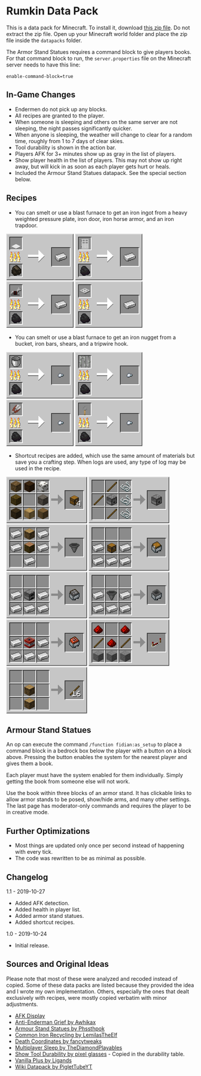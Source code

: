 Rumkin Data Pack
================

This is a data pack for Minecraft. To install it, download [this zip file](https://github.com/fidian/rumkin-data-pack/archive/master.zip). Do not extract the zip file. Open up your Minecraft world folder and place the zip file inside the `datapacks` folder.

The Armor Stand Statues requires a command block to give players books. For that command block to run, the `server.properties` file on the Minecraft server needs to have this line:

    enable-command-block=true


In-Game Changes
---------------

* Endermen do not pick up any blocks.
* All recipes are granted to the player.
* When someone is sleeping and others on the same server are not sleeping, the night passes significantly quicker.
* When anyone is sleeping, the weather will change to clear for a random time, roughly from 1 to 7 days of clear skies.
* Tool durability is shown in the action bar.
* Players AFK for 3+ minutes show up as gray in the list of players.
* Show player health in the list of players. This may not show up right away, but will kick in as soon as each player gets hurt or heals.
* Included the Armour Stand Statues datapack. See the special section below.


Recipes
-------

* You can smelt or use a blast furnace to get an iron ingot from a heavy weighted pressure plate, iron door, iron horse armor, and an iron trapdoor.

![](images/iron-ingot-from-heavy-weighted-pressure-plate.png)
![](images/iron-ingot-from-iron-door.png)
![](images/iron-ingot-from-iron-horse-armor.png)
![](images/iron-ingot-from-iron-trapdoor.png)

* You can smelt or use a blast furnace to get an iron nugget from a bucket, iron bars, shears, and a tripwire hook.

![](images/iron-nugget-from-bucket.png)
![](images/iron-nugget-from-iron-bars.png)
![](images/iron-nugget-from-shears.png)
![](images/iron-nugget-from-tripwire-hook.png)

* Shortcut recipes are added, which use the same amount of materials but save you a crafting step. When logs are used, any type of log may be used in the recipe.

![](images/chest-shortcut.png)
![](images/dispenser-shortcut.png)
![](images/hopper-shortcut.png)
![](images/minecart-with-chest-shortcut.png)
![](images/minecart-with-furnace-shortcut.png)
![](images/minecart-with-hopper-shortcut.png)
![](images/minecart-with-tnt-shortcut.png)
![](images/repeater-shortcut.png)
![](images/stick-shortcut.png)


Armour Stand Statues
--------------------

An op can execute the command `/function fidian:as_setup` to place a command block in a bedrock box below the player with a button on a block above. Pressing the button enables the system for the nearest player and gives them a book.

Each player must have the system enabled for them individually. Simply getting the book from someone else will not work.

Use the book within three blocks of an armor stand. It has clickable links to allow armor stands to be posed, show/hide arms, and many other settings. The last page has moderator-only commands and requires the player to be in creative mode.


Further Optimizations
---------------------

* Most things are updated only once per second instead of happening with every tick.
* The code was rewritten to be as minimal as possible.


Changelog
---------

1.1 - 2019-10-27

* Added AFK detection.
* Added health in player list.
* Added armor stand statues.
* Added shortcut recipes.

1.0 - 2019-10-24

* Initial release.


Sources and Original Ideas
--------------------------

Please note that most of these were analyzed and recoded instead of copied. Some of these data packs are listed because they provided the idea and I wrote my own implementation. Others, especially the ones that dealt exclusively with recipes, were mostly copied verbatim with minor adjustments.

* [AFK Display](https://vanillatweaks.net/)
* [Anti-Enderman Grief by Awhikax](https://www.planetminecraft.com/mod/awhipacks-anti-enderman-grief/)
* [Armour Stand Statues by Phssthpok](https://www.planetminecraft.com/mod/armourstatuesv2-1-datapack/)
* [Common Iron Recycling by LemilasTheElf](https://www.planetminecraft.com/mod/common-iron-item-recycling/)
* [Death Coordinates by fancytweaks](http://www.9minecraft.net/death-coordinates-data-pack/)
* [Multiplayer Sleep by TheDiamondPlayables](https://www.planetminecraft.com/mod/multiplayer-sleep-datapack-sleeping-in-multiplayer/)
* [Show Tool Durability by pixel glasses](https://www.planetminecraft.com/mod/show-tool-durability/) - Copied in the durability table.
* [Vanilla Plus by Ligands](https://www.reddit.com/r/Minecraft/comments/91s3uc/a_handful_of_vanilla_custom_recipes_for_113_data/)
* [Wiki Datapack by PigletTubeYT](https://www.planetminecraft.com/mod/wiki-datapack/)
